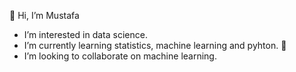 👋 Hi, I’m Mustafa
- I’m interested in data science.
- I’m currently learning statistics, machine learning and pyhton. 👀
- I’m looking to collaborate on machine learning.

<!---
muscak/muscak is a ✨ special ✨ repository because its `README.md` (this file) appears on your GitHub profile.
You can click the Preview link to take a look at your changes.
--->
